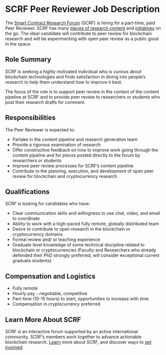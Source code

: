 # SCRF Peer Reviewer Job Description 

The [Smart Contract Research Forum](https://www.smartcontractresearch.org/) (SCRF) is hiring for a part-time, paid Peer Reviewer. SCRF has many [pieces of research content](https://github.com/orgs/smartcontractresearchforum/projects/5) and [initiatives](https://github.com/orgs/smartcontractresearchforum/projects/4) on the go. The ideal candidate will contribute to peer review for blockchain research and will be experimenting with open peer review as a public good in the space. 

## Role Summary

SCRF is seeking a highly motivated individual who is curious about blockchain technologies and finds satisfaction in diving into people’s research to help them understand how to improve it best.

The focus of the role is to support peer review in the context of the content pipeline at SCRF and to provide peer review to researchers or students who post their research drafts for comment.

## Responsibilities

The Peer Reviewer is expected to:

* Partake in the content pipeline and research generation team 
* Provide a rigorous examination of research 
* Offer constructive feedback on how to improve work going through the content pipeline and for pieces posted directly to the forum by researchers or students 
* Improve peer review processes for SCRF’s content pipeline
* Contribute to the planning, execution, and development of open peer review for blockchain and cryptocurrency research 

## Qualifications

SCRF is looking for candidates who have:

* Clear communication skills and willingness to use chat, video, and email to coordinate
* Ability to work with a high-paced fully remote, globally distributed team
* Desire to contribute to open research in the blockchain or cryptocurrency domains 
* Formal review and/ or teaching experience 
* Graduate level knowledge of some technical discipline related to blockchain or cryptocurrencies (Faculty and Researchers who already defended their PhD strongly preferred, will consider exceptional current graduate students)

## Compensation and Logistics 

* Fully remote
* Hourly pay - negotiable, competitive
* Part-time (10-15 hours) to start, opportunities to increase with time 
* Compensation in cryptocurrency preferred

## Learn More About SCRF

SCRF is an interactive forum supported by an active international community. SCRF’s members work together to advance actionable blockchain research. [Learn](https://github.com/smartcontractresearchforum/docs) more about SCRF, and discover ways to [get involved](https://github.com/smartcontractresearchforum/docs/blob/main/en/content_connecting_with_scrf.md).
